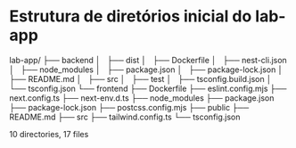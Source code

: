 # Estrutura de diretórios inicial do lab-app

lab-app/
├── backend
│   ├── dist
│   ├── Dockerfile
│   ├── nest-cli.json
│   ├── node_modules
│   ├── package.json
│   ├── package-lock.json
│   ├── README.md
│   ├── src
│   ├── test
│   ├── tsconfig.build.json
│   └── tsconfig.json
└── frontend
    ├── Dockerfile
    ├── eslint.config.mjs
    ├── next.config.ts
    ├── next-env.d.ts
    ├── node_modules
    ├── package.json
    ├── package-lock.json
    ├── postcss.config.mjs
    ├── public
    ├── README.md
    ├── src
    ├── tailwind.config.ts
    └── tsconfig.json

10 directories, 17 files
